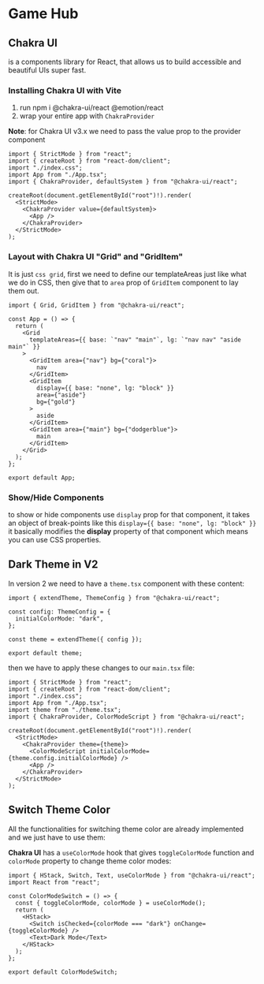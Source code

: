# Game Hub

## Chakra UI

is a components library for React, that allows us to build accessible and beautiful UIs super fast.

### Installing Chakra UI with Vite

1. run npm i @chakra-ui/react @emotion/react
2. wrap your entire app with `ChakraProvider`

**Note**: for Chakra UI v3.x we need to pass the value prop to the provider component

```tsx
import { StrictMode } from "react";
import { createRoot } from "react-dom/client";
import "./index.css";
import App from "./App.tsx";
import { ChakraProvider, defaultSystem } from "@chakra-ui/react";

createRoot(document.getElementById("root")!).render(
  <StrictMode>
    <ChakraProvider value={defaultSystem}>
      <App />
    </ChakraProvider>
  </StrictMode>
);
```

### Layout with Chakra UI "Grid" and "GridItem"

It is just `css grid`, first we need to define our templateAreas just like what we do in CSS, then give that to `area` prop of `GridItem` component to lay them out.

```tsx
import { Grid, GridItem } from "@chakra-ui/react";

const App = () => {
  return (
    <Grid
      templateAreas={{ base: `"nav" "main"`, lg: `"nav nav" "aside main"` }}
    >
      <GridItem area={"nav"} bg={"coral"}>
        nav
      </GridItem>
      <GridItem
        display={{ base: "none", lg: "block" }}
        area={"aside"}
        bg={"gold"}
      >
        aside
      </GridItem>
      <GridItem area={"main"} bg={"dodgerblue"}>
        main
      </GridItem>
    </Grid>
  );
};

export default App;
```

### Show/Hide Components

to show or hide components use `display` prop for that component, it takes an object of break-points like this `display={{ base: "none", lg: "block" }}` it basically modifies the **display** property of that component which means you can use CSS properties.

## Dark Theme in V2

In version 2 we need to have a `theme.tsx` component with these content:

```tsx
import { extendTheme, ThemeConfig } from "@chakra-ui/react";

const config: ThemeConfig = {
  initialColorMode: "dark",
};

const theme = extendTheme({ config });

export default theme;
```

then we have to apply these changes to our `main.tsx` file:

```tsx
import { StrictMode } from "react";
import { createRoot } from "react-dom/client";
import "./index.css";
import App from "./App.tsx";
import theme from "./theme.tsx";
import { ChakraProvider, ColorModeScript } from "@chakra-ui/react";

createRoot(document.getElementById("root")!).render(
  <StrictMode>
    <ChakraProvider theme={theme}>
      <ColorModeScript initialColorMode={theme.config.initialColorMode} />
      <App />
    </ChakraProvider>
  </StrictMode>
);
```

## Switch Theme Color

All the functionalities for switching theme color are already implemented and we just have to use them:

**Chakra UI** has a `useColorMode` hook that gives `toggleColorMode` function and `colorMode` property to change theme color modes:

```tsx
import { HStack, Switch, Text, useColorMode } from "@chakra-ui/react";
import React from "react";

const ColorModeSwitch = () => {
  const { toggleColorMode, colorMode } = useColorMode();
  return (
    <HStack>
      <Switch isChecked={colorMode === "dark"} onChange={toggleColorMode} />
      <Text>Dark Mode</Text>
    </HStack>
  );
};

export default ColorModeSwitch;
```
